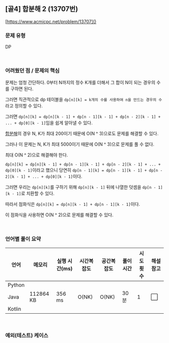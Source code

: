 ## [골4] 합분해 2 (13707번)

[https://www.acmicpc.net/problem/13707]()

### 문제 유형

DP

<br>

### 어려웠던 점 / 문제의 핵심

문제는 엄청 간단하다. 0부터 N까지의 정수 K개를 더해서 그 합이 N이 되는 경우의 수를 구하면 된다.

그러면 직관적으로 dp 테이블을 `dp[n][k] = k개의 수를 사용하여 n을 만드는 경우의 수`라고 정의할 수 있다.

그러면 `dp[n][k] = dp[n][k - 1] + dp[n - 1][k - 1] + dp[n - 2][k - 1] + ... + dp[0][k - 1]`임을 쉽게 알아낼 수 있다.

[합분해](https://www.acmicpc.net/problem/2225)의 경우 N, K가 최대 200이기 때문에 O(N ^ 3)으로도 문제를 해결할 수 있다.

그러나 이 문제는 N, K가 최대 5000이기 때문에 O(N ^ 3)으로 문제를 풀 수 없다.

최대 O(N ^ 2)으로 해결해야 한다.

`dp[n][k] = dp[n][k - 1] + dp[n - 1][k - 1] + dp[n - 2][k - 1] + ... + dp[0][k - 1]`이라고 했으니 당연히 `dp[n - 1][k] = dp[n - 1][k - 1] + dp[n - 2][k - 1] + ... + dp[0][k - 1]`이다.

그러면 우리는 `dp[n][k]`를 구하기 위해 `dp[n][k - 1]` 뒤에 나열한 덧셈을 `dp[n - 1][k - 1]`로 치환할 수 있다.

따라서 점화식은 `dp[n][k] = dp[n][k - 1] + dp[n - 1][k - 1]`이다.

이 점화식을 사용하면 O(N ^ 2)으로 문제를 해결할 수 있다.

<br>

### 언어별 풀이 요약

| 언어   | 메모리    | 실행 시간(ms) | 시간복잡도 | 공간복잡도 | 풀이 시간 | 시도 횟수 | 해설 참고            |
| ------ | --------- | ------------- | ---------- | ---------- | --------- | --------- | -------------------- |
| Python |           |               |            |            |           |           |                      |
| Java   | 112864 KB | 356 ms        | O(NK)      | O(NK)      | 30분      | 1         | :white_large_square: |
| Kotlin |           |               |            |            |           |           |                      |

<br>

### 예외(테스트) 케이스

```
```

